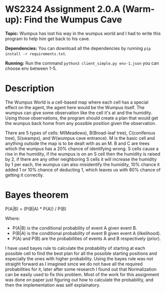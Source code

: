# WS2324 Assignment 2.0.A (Warm-up): Find the Wumpus Cave


**Topic:** Wumpus has lost his way in the wumpus world and I had to write this program to help him get back to his cave.

**Dependencies:** You can download all the dependencies by running ```pip install -r requirements.txt```.

**Running:** Run the command ```python3 client_simple.py env-1.json``` you can choose env between 1-5.

# Description
The Wumpus World is a cell-based map where each cell has a special effect on the agent, the agent here would be the Wumpus itself. The wumpus can give some observation like the cell it's at and the humidity. Using those observations, the program should create a plan that would get the wumpus back home from any possible position given the observation.

There are 5 types of cells: M(Meadows), B(Broad-leaf tree), C(coniferous tree), S(swamps), and W(wumpus cave entrance). M is the basic cell and anything outside the map is to be dealt with as an M. B and C are trees which the wumpus has a 20% chance of identifying wrong. S cells cause a rise in the humidity, if the wumpus is on an S cell then the humidity is raised by 2, if there are any other neighboring S cells it will increase the humidity by 1 per each, the wumpus can also misidentify the humidity, 10% chance it added 1 or 10% chance of deducting 1, which leaves us with 80% chance of getting it correctly.

# Bayes theorem

P(A|B) = (P(B|A) * P(A)) / P(B)

Where:
- P(A|B) is the conditional probability of event A given event B.
- P(B|A) is the conditional probability of event B given event A (likelihood).
- P(A) and P(B) are the probabilities of events A and B respectively (prior).

I have used bayes rule to calculate the probability of starting at each possible cell to find the best plan for all the possible starting positions and especially the ones with higher probability. Using the bayes rule was not straight forward as I imagined since we do not have all the required probabilities for it, later after some research I found out that Normalization can be easily used to fix this problem. Most of the work for this assignment was done on paper just figuring out how to calculate the probability, and then the implementation was self explainatory. 